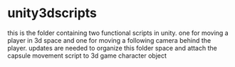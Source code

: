 # unity3dscripts
this is the folder containing two functional scripts in unity. one for moving a player
in 3d space and one for moving a following camera behind the player. updates are needed
to organize this folder space and attach the capsule movement script to 3d game character object